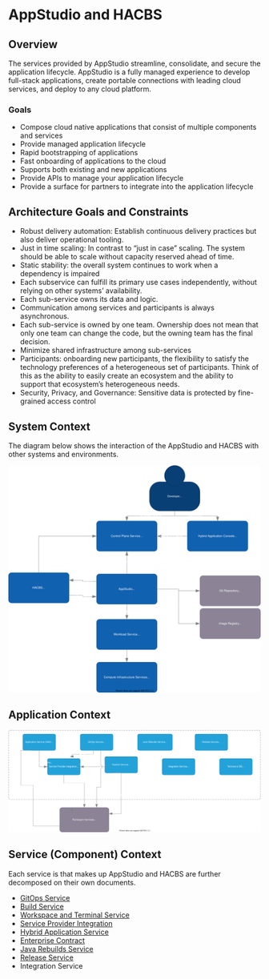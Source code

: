 # AppStudio and HACBS


## Overview
The services provided by AppStudio streamline, consolidate, and secure the application lifecycle. AppStudio is a fully managed experience to develop full-stack applications, create portable connections with leading cloud services, and deploy to any cloud platform.


### Goals
- Compose cloud native applications that consist of multiple components and services
- Provide managed application lifecycle
- Rapid bootstrapping of applications
- Fast onboarding of applications to the cloud
- Supports both existing and new applications
- Provide APIs to manage your application lifecycle
- Provide a surface for partners to integrate into the application lifecycle

## Architecture Goals and Constraints
- Robust delivery automation: Establish continuous delivery practices but also deliver operational tooling.
- Just in time scaling: In contrast to “just in case” scaling. The system should be able to scale without capacity reserved ahead of time.
- Static stability: the overall system continues to work when a dependency is impaired
- Each subservice can fulfill its primary use cases independently, without relying on  other systems’ availability.
- Each sub-service owns its data and logic.
- Communication among services and participants is always asynchronous.
- Each sub-service is owned by one team. Ownership does not mean that only one team can change the code, but the owning team has the final decision.
- Minimize shared infrastructure among sub-services
- Participants: onboarding new participants, the flexibility to satisfy the technology preferences of a heterogeneous set of participants. Think of this as the ability to easily create an ecosystem and the ability to support that ecosystem’s heterogeneous needs.
- Security, Privacy, and Governance: Sensitive data is protected by fine-grained access control

## System Context

The diagram below shows the interaction of the AppStudio and HACBS with other systems and environments.

![](../diagrams/appstudio-hacbs-l1.drawio.svg)


## Application Context

![](../diagrams/appstudio-hacbs-l2.drawio.svg)


## Service (Component) Context

Each service is that makes up AppStudio and HACBS are further decomposed on their own documents.

- [GitOps Service](./gitops-service.md)
- [Build Service](./build-service.md)
- [Workspace and Terminal Service](./workspace-and-terminal-service.md)
- [Service Provider Integration](./service-provider-integration.md)
- [Hybrid Application Service](./hybrid-application-service.md)
- [Enterprise Contract](./enterprise-contract-service.md)
- [Java Rebuilds Service](./java-rebuilds-service.md)
- [Release Service](./release-service.md)
- Integration Service
